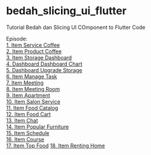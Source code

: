 # bedah_slicing_ui_flutter

Tutorial Bedah dan Slicing UI COmponent to Flutter Code

Episode:\
[1. Item Service Coffee](https://www.youtube.com/watch?v=PWDQNe6O0Xs)\
[2. Item Product Coffee](https://www.youtube.com/watch?v=Yxzx6a-qJ_I)\
[3. Item Storage Dashboard](https://www.youtube.com/watch?v=1mSNJ0rUT0E)\
[4. Dashboard Dashboard Chart](https://www.youtube.com/watch?v=B1ispiUF43o)\
[5. Dashboard Upgrade Storage](https://www.youtube.com/watch?v=LxKhY1tO1rY)\
[6. Item Manage Task](https://www.youtube.com/watch?v=xijuKlBLDG0)\
[7. Item Meeting](https://www.youtube.com/watch?v=x86EvbpXST4)\
[8. Item Meeting Room](https://www.youtube.com/watch?v=iSXwAGZvMCk)\
[9. Item Apartment](https://www.youtube.com/watch?v=3c8j_vTQucc)\
[10. Item Salon Service](https://www.youtube.com/watch?v=fxUy1SqDs2M)\
[11. Item Food Catalog](https://www.youtube.com/watch?v=wUsSZCFM1rA)\
[12. Item Food Cart](https://www.youtube.com/watch?v=D_8BpUP53Vg)\
[13. Item Chat](https://www.youtube.com/watch?v=HNq4YC5MlHc)\
[14. Item Popular Furniture](https://www.youtube.com/watch?v=1a750up3iXM)\
[15. Item Schedule](https://www.youtube.com/watch?v=hEMtu8n2gKE)\
[16. Item Course](https://www.youtube.com/watch?v=yhEZ-kWLU3M)\
[17. Item Top Food](https://www.youtube.com/watch?v=mBu1VVnvKHM)
[18. Item Renting Home](https://www.youtube.com/watch?v=9DeK0IUJHYM)